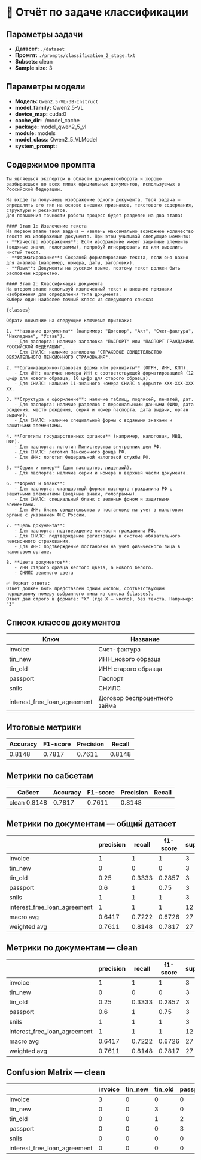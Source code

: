 # 📝 Отчёт по задаче классификации


## Параметры задачи

* **Датасет:** `./dataset`
* **Промпт:** `./prompts/classification_2_stage.txt`
* **Subsets:** clean
* **Sample size:** 3

## Параметры модели

* **Модель:** `Qwen2.5-VL-3B-Instruct`
* **model_family:** Qwen2.5-VL
* **device_map:** cuda:0
* **cache_dir:** ./model_cache
* **package:** model_qwen2_5_vl
* **module:** models
* **model_class:** Qwen2_5_VLModel
* **system_prompt:**

## Содержимое промпта

```text
Ты являешься экспертом в области документооборота и хорошо разбираешься во всех типах официальных документов, используемых в Российской Федерации.

На входе ты получаешь изображение одного документа. Твоя задача — определить его тип на основе внешних признаков, текстового содержания, структуры и реквизитов.
Для повышения точности работы процесс будет разделен на два этапа:

#### Этап 1: Извлечение текста
На первом этапе твоя задача — извлечь максимально возможное количество текста из изображения документа. При этом учитывай следующие моменты:
- **Качество изображения**: Если изображение имеет защитные элементы (водяные знаки, голограммы), попробуй игнорировать их или выделить чистый текст.
- **Форматирование**: Сохраняй форматирование текста, если оно важно для анализа (например, номера, даты, заголовки).
- **Язык**: Документы на русском языке, поэтому текст должен быть распознан корректно.

#### Этап 2: Классификация документа
На втором этапе используй извлеченный текст и внешние признаки изображения для определения типа документа.
Выбери один наиболее точный класс из следующего списка:

{classes}

Обрати внимание на следующие ключевые признаки:

1. **Название документа** (например: "Договор", "Акт", "Счет-фактура", "Накладная", "Устав").
   - Для паспорта: наличие заголовка "ПАСПОРТ" или "ПАСПОРТ ГРАЖДАНИНА РОССИЙСКОЙ ФЕДЕРАЦИИ".
   - Для СНИЛС: наличие заголовка "СТРАХОВОЕ СВИДЕТЕЛЬСТВО ОБЯЗАТЕЛЬНОГО ПЕНСИОННОГО СТРАХОВАНИЯ".

2. **Организационно-правовая форма или реквизиты** (ОГРН, ИНН, КПП).
   - Для ИНН: наличие номера ИНН с соответствующей форматировацией (12 цифр для нового образца, 10 цифр для старого образца).
   - Для СНИЛС: наличие 11-значного номера СНИЛС в формате XXX-XXX-XXX XX.

3. **Структура и оформление**: наличие таблиц, подписей, печатей, дат.
   - Для паспорта: наличие разделов с персональными данными (ФИО, дата рождения, место рождения, серия и номер паспорта, дата выдачи, орган выдачи).
   - Для СНИЛС: наличие специальной формы с водяными знаками и защитными элементами.

4. **Логотипы государственных органов** (например, налоговая, МВД, ПФР).
   - Для паспорта: логотип Министерства внутренних дел РФ.
   - Для СНИЛС: логотип Пенсионного фонда РФ.
   - Для ИНН: логотип Федеральной налоговой службы РФ.

5. **Серия и номер** (для паспортов, лицензий).
   - Для паспорта: наличие серии и номера в верхней части документа.

6. **Формат и бланк**:
   - Для паспорта: стандартный формат паспорта гражданина РФ с защитными элементами (водяные знаки, голограммы).
   - Для СНИЛС: специальный бланк с зеленым фоном и защитными элементами.
   - Для ИНН: бланк свидетельства о постановке на учет в налоговом органе с указанием ФНС России.

7. **Цель документа**:
   - Для паспорта: подтверждение личности гражданина РФ.
   - Для СНИЛС: подтверждение регистрации в системе обязательного пенсионного страхования.
   - Для ИНН: подтверждение постановки на учет физического лица в налоговом органе.

8. **Цвета документов**:
   - ИНН старого оразца желтого цвета, а нового белого.
   - СНИЛС зеленого цвета

✅ Формат ответа:
Ответ должен быть представлен одним числом, соответствующим порядковому номеру выбранного типа из списка {classes}.
Ответ дай строго в формате: "X" (где X — число), без текста. Например: "3"
```

## Список классов документов

| Ключ | Название |
|------|----------|
| invoice | Счет-фактура |
| tin_new | ИНН_нового образца |
| tin_old | ИНН старого образца |
| passport | Паспорт |
| snils | СНИЛС |
| interest_free_loan_agreement | Договор беспроцентного займа |

## Итоговые метрики

| Accuracy | F1-score | Precision | Recall |
|----------|---------|-----------|--------|
| 0.8148 | 0.7817 | 0.7611 | 0.8148 |

## Метрики по сабсетам

| Сабсет | Accuracy | F1-score | Precision | Recall |
|--------|----------|---------|-----------|--------|
| clean  0.8148 | 0.7817 | 0.7611 | 0.8148 |

## Метрики по документам — общий датасет

|                              |   precision |   recall |   f1-score |   support |
|------------------------------|-------------|----------|------------|-----------|
| invoice                      |      1      |   1      |     1      |         3 |
| tin_new                      |      0      |   0      |     0      |         3 |
| tin_old                      |      0.25   |   0.3333 |     0.2857 |         3 |
| passport                     |      0.6    |   1      |     0.75   |         3 |
| snils                        |      1      |   1      |     1      |         3 |
| interest_free_loan_agreement |      1      |   1      |     1      |        12 |
| macro avg                    |      0.6417 |   0.7222 |     0.6726 |        27 |
| weighted avg                 |      0.7611 |   0.8148 |     0.7817 |        27 |

## Метрики по документам — clean

|                              |   precision |   recall |   f1-score |   support |
|------------------------------|-------------|----------|------------|-----------|
| invoice                      |      1      |   1      |     1      |         3 |
| tin_new                      |      0      |   0      |     0      |         3 |
| tin_old                      |      0.25   |   0.3333 |     0.2857 |         3 |
| passport                     |      0.6    |   1      |     0.75   |         3 |
| snils                        |      1      |   1      |     1      |         3 |
| interest_free_loan_agreement |      1      |   1      |     1      |        12 |
| macro avg                    |      0.6417 |   0.7222 |     0.6726 |        27 |
| weighted avg                 |      0.7611 |   0.8148 |     0.7817 |        27 |

## Confusion Matrix — clean

|                              |   invoice |   tin_new |   tin_old |   passport |   snils |   interest_free_loan_agreement |
|------------------------------|-----------|-----------|-----------|------------|---------|--------------------------------|
| invoice                      |         3 |         0 |         0 |          0 |       0 |                              0 |
| tin_new                      |         0 |         0 |         3 |          0 |       0 |                              0 |
| tin_old                      |         0 |         0 |         1 |          2 |       0 |                              0 |
| passport                     |         0 |         0 |         0 |          3 |       0 |                              0 |
| snils                        |         0 |         0 |         0 |          0 |       3 |                              0 |
| interest_free_loan_agreement |         0 |         0 |         0 |          0 |       0 |                             12 |